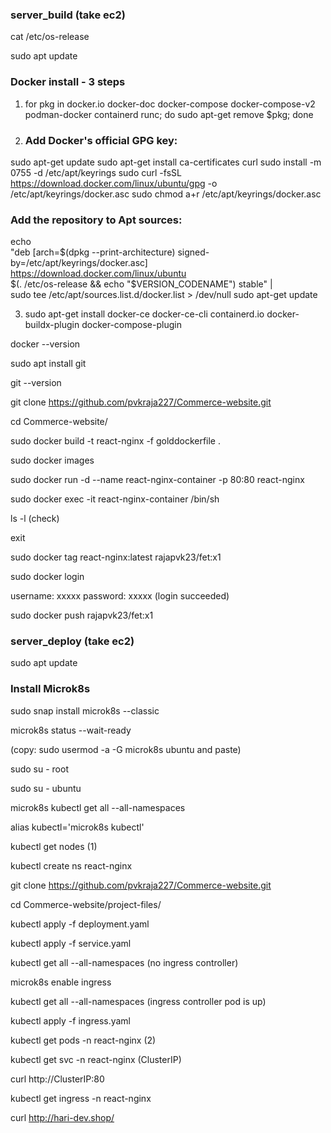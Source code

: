 ### server_build (take ec2)

cat /etc/os-release

sudo apt update

### Docker install - 3 steps

1. for pkg in docker.io docker-doc docker-compose docker-compose-v2 podman-docker containerd runc; do sudo apt-get remove $pkg; done

2. ### Add Docker's official GPG key:
sudo apt-get update
sudo apt-get install ca-certificates curl
sudo install -m 0755 -d /etc/apt/keyrings
sudo curl -fsSL https://download.docker.com/linux/ubuntu/gpg -o /etc/apt/keyrings/docker.asc
sudo chmod a+r /etc/apt/keyrings/docker.asc

### Add the repository to Apt sources:
echo \
  "deb [arch=$(dpkg --print-architecture) signed-by=/etc/apt/keyrings/docker.asc] https://download.docker.com/linux/ubuntu \
  $(. /etc/os-release && echo "$VERSION_CODENAME") stable" | \
  sudo tee /etc/apt/sources.list.d/docker.list > /dev/null
sudo apt-get update

3. sudo apt-get install docker-ce docker-ce-cli containerd.io docker-buildx-plugin docker-compose-plugin

docker --version

sudo apt install git

git --version

git clone https://github.com/pvkraja227/Commerce-website.git

cd Commerce-website/

sudo docker build -t react-nginx -f golddockerfile .

sudo docker images

sudo docker run -d --name react-nginx-container -p 80:80 react-nginx

sudo docker exec -it react-nginx-container /bin/sh

ls -l (check)

exit

sudo docker tag react-nginx:latest rajapvk23/fet:x1

sudo docker login

username: xxxxx
password: xxxxx (login succeeded)

sudo docker push rajapvk23/fet:x1

### server_deploy (take ec2)

sudo apt update

### Install Microk8s

sudo snap install microk8s --classic

microk8s status --wait-ready

(copy: sudo usermod -a -G microk8s ubuntu and paste)

sudo su - root

sudo su - ubuntu

microk8s kubectl get all --all-namespaces

alias kubectl='microk8s kubectl'

kubectl get nodes (1)

kubectl create ns react-nginx

git clone https://github.com/pvkraja227/Commerce-website.git

cd Commerce-website/project-files/

kubectl apply -f deployment.yaml

kubectl apply -f service.yaml

kubectl get all --all-namespaces (no ingress controller)

microk8s enable ingress

kubectl get all --all-namespaces (ingress controller pod is up)

kubectl apply -f ingress.yaml

kubectl get pods -n react-nginx (2)

kubectl get svc -n react-nginx (ClusterIP)

curl http://ClusterIP:80

kubectl get ingress -n react-nginx

curl http://hari-dev.shop/
